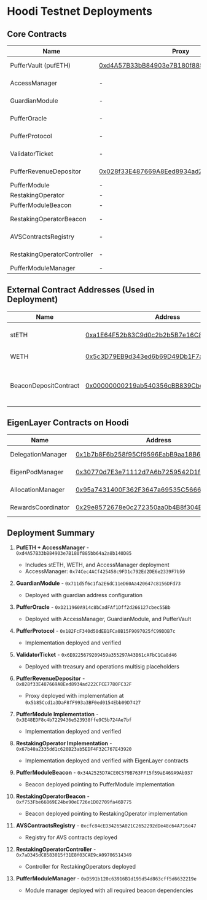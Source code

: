 # Hoodi Testnet Deployments

## Core Contracts

| Name                          | Proxy | Implementation | Notes |
| ----------------------------- | ----- | -------------- | ----- |
| PufferVault (pufETH)          | [0xd4A57B33bB84903e7B180f885bb64a2a8b140D85](https://hoodi.etherscan.io/address/0xd4A57B33bB84903e7B180f885bb64a2a8b140D85) | [0xb8405eff81b9227a08e47b094f364bee0148c1e4](https://hoodi.etherscan.io/address/0xb8405eff81b9227a08e47b094f364bee0148c1e4) | Deployed via DeployPufETH |
| AccessManager                 | - | [0x74Cec4ACf425458c9FD1c792Ed2DE6e2339F7b59](https://hoodi.etherscan.io/address/0x74Cec4ACf425458c9FD1c792Ed2DE6e2339F7b59) | Deployed via DeployPufETH |
| GuardianModule                | - | [0x711d5f6c1fa2E6dC11eD60Aa420647c8156DFd73](https://hoodi.etherscan.io/address/0x711d5f6c1fa2E6dC11eD60Aa420647c8156DFd73) | Deployed via DeployGuardians |
| PufferOracle                  | - | [0xD211960A914c8bCadFAf1Dff2d266127cbec55Bb](https://hoodi.etherscan.io/address/0xD211960A914c8bCadFAf1Dff2d266127cbec55Bb) | Deployed via DeployPufferOracle |
| PufferProtocol                | - | [0x182FcF340d50dEB1FCa0B15F9097025fC99DDB7c](https://hoodi.etherscan.io/address/0x182FcF340d50dEB1FCa0B15F9097025fC99DDB7c) | Deployed implementation |
| ValidatorTicket               | - | [0x6E0225679209459a355297A43B61cAFbC1Ca8d46](https://hoodi.etherscan.io/address/0x6E0225679209459a355297A43B61cAFbC1Ca8d46) | Deployed via DeployVTImplementation |
| PufferRevenueDepositor        | [0x028f33E487669A8Eed8934ad222CFCE7780FC32F](https://hoodi.etherscan.io/address/0x028f33E487669A8Eed8934ad222CFCE7780FC32F) | [0x5b85Ccd1a3DaF8fF993a3BF0ed0154Ebb09D7427](https://hoodi.etherscan.io/address/0x5b85Ccd1a3DaF8fF993a3BF0ed0154Ebb09D7427) | Deployed via DeployRevenueDepositor |
| PufferModule                  | - | [0x3E48EDF8c4b7229436e523938ffe9C5b724Ae7bf](https://hoodi.etherscan.io/address/0x3E48EDF8c4b7229436e523938ffe9C5b724Ae7bf) | Implementation only |
| RestakingOperator             | - | [0x67b40a2335dd1c620B23ab5EDF4F32C767E43920](https://hoodi.etherscan.io/address/0x67b40a2335dd1c620B23ab5EDF4F32C767E43920) | Implementation only |
| PufferModuleBeacon            | - | [0x34A2525D7ACE0C579B763FF15f59aE469A9Ab937](https://hoodi.etherscan.io/address/0x34A2525D7ACE0C579B763FF15f59aE469A9Ab937) | Beacon for PufferModule |
| RestakingOperatorBeacon       | - | [0xf753Fbe66869E24be90eE726e1D02709fa46D775](https://hoodi.etherscan.io/address/0xf753Fbe66869E24be90eE726e1D02709fa46D775) | Beacon for RestakingOperator |
| AVSContractsRegistry          | - | [0xcfc84cED34265A021C2652292dDe48c64A716e47](https://hoodi.etherscan.io/address/0xcfc84cED34265A021C2652292dDe48c64A716e47) | Registry for AVS contracts |
| RestakingOperatorController   | - | [0x7aD345dC8583015f31E8f03CAE9cA09706514349](https://hoodi.etherscan.io/address/0x7aD345dC8583015f31E8f03CAE9cA09706514349) | Controller for RestakingOperators |
| PufferModuleManager           | - | [0xD591b120c63916B1d195d54d863cff5d6632219e](https://hoodi.etherscan.io/address/0xD591b120c63916B1d195d54d863cff5d6632219e) | Module manager |

## External Contract Addresses (Used in Deployment)

| Name                          | Address | Source |
| ----------------------------- | ------- | ------ |
| stETH                         | [0xa1E64F52b83C9d0c2b2b5B7e16C8D5B9b3d8e4eA](https://hoodi.etherscan.io/address/0xa1E64F52b83C9d0c2b2b5B7e16C8D5B9b3d8e4eA) | Standard stETH on Hoodi testnet |
| WETH                          | [0x5c3D79EB9d343ed6b69D49Db1F7a000869886c6c](https://hoodi.etherscan.io/address/0x5c3D79EB9d343ed6b69D49Db1F7a000869886c6c) | Deployed via DeployPufETH |
| BeaconDepositContract         | [0x00000000219ab540356cBB839Cbe05303d7705Fa](https://hoodi.etherscan.io/address/0x00000000219ab540356cBB839Cbe05303d7705Fa) | Standard Ethereum Beacon Deposit Contract |

## EigenLayer Contracts on Hoodi

| Name                          | Address | Source |
| ----------------------------- | ------- | ------ |
| DelegationManager             | [0x1b7b8F6b258f95Cf9596EabB9aa18B62940Eb0a8](https://hoodi.etherscan.io/address/0x1b7b8F6b258f95Cf9596EabB9aa18B62940Eb0a8) | EigenLayer deployment |
| EigenPodManager               | [0x30770d7E3e71112d7A6b7259542D1f680a70e315](https://hoodi.etherscan.io/address/0x30770d7E3e71112d7A6b7259542D1f680a70e315) | EigenLayer deployment |
| AllocationManager             | [0x95a7431400F362F3647a69535C5666cA0133CAA0](https://hoodi.etherscan.io/address/0x95a7431400F362F3647a69535C5666cA0133CAA0) | EigenLayer deployment |
| RewardsCoordinator            | [0x29e8572678e0c272350aa0b4B8f304E47EBcd5e7](https://hoodi.etherscan.io/address/0x29e8572678e0c272350aa0b4B8f304E47EBcd5e7) | EigenLayer deployment |

## Deployment Summary

1. **PufETH + AccessManager** - `0xd4A57B33bB84903e7B180f885bb64a2a8b140D85`
   - Includes stETH, WETH, and AccessManager deployment
   - AccessManager: `0x74Cec4ACf425458c9FD1c792Ed2DE6e2339F7b59`

2. **GuardianModule** - `0x711d5f6c1fa2E6dC11eD60Aa420647c8156DFd73`
   - Deployed with guardian address configuration

3. **PufferOracle** - `0xD211960A914c8bCadFAf1Dff2d266127cbec55Bb`
   - Deployed with AccessManager, GuardianModule, and PufferVault

4. **PufferProtocol** - `0x182FcF340d50dEB1FCa0B15F9097025fC99DDB7c`
   - Implementation deployed and verified

5. **ValidatorTicket** - `0x6E0225679209459a355297A43B61cAFbC1Ca8d46`
   - Deployed with treasury and operations multisig placeholders

6. **PufferRevenueDepositor** - `0x028f33E487669A8Eed8934ad222CFCE7780FC32F`
   - Proxy deployed with implementation at `0x5b85Ccd1a3DaF8fF993a3BF0ed0154Ebb09D7427`

7. **PufferModule Implementation** - `0x3E48EDF8c4b7229436e523938ffe9C5b724Ae7bf`
   - Implementation deployed and verified

8. **RestakingOperator Implementation** - `0x67b40a2335dd1c620B23ab5EDF4F32C767E43920`
   - Implementation deployed and verified with EigenLayer contracts

9. **PufferModuleBeacon** - `0x34A2525D7ACE0C579B763FF15f59aE469A9Ab937`
   - Beacon deployed pointing to PufferModule implementation

10. **RestakingOperatorBeacon** - `0xf753Fbe66869E24be90eE726e1D02709fa46D775`
    - Beacon deployed pointing to RestakingOperator implementation

11. **AVSContractsRegistry** - `0xcfc84cED34265A021C2652292dDe48c64A716e47`
    - Registry for AVS contracts deployed

12. **RestakingOperatorController** - `0x7aD345dC8583015f31E8f03CAE9cA09706514349`
    - Controller for RestakingOperators deployed

13. **PufferModuleManager** - `0xD591b120c63916B1d195d54d863cff5d6632219e`
    - Module manager deployed with all required beacon dependencies
